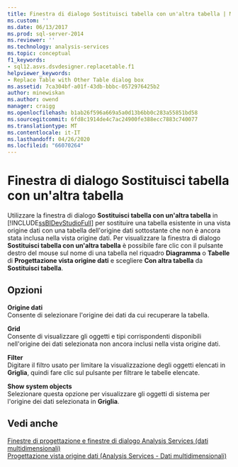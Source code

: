 ```yaml
---
title: Finestra di dialogo Sostituisci tabella con un'altra tabella | Microsoft Docs
ms.custom: ''
ms.date: 06/13/2017
ms.prod: sql-server-2014
ms.reviewer: ''
ms.technology: analysis-services
ms.topic: conceptual
f1_keywords:
- sql12.asvs.dsvdesigner.replacetable.f1
helpviewer_keywords:
- Replace Table with Other Table dialog box
ms.assetid: 7ca304bf-a01f-43db-bbbc-0572976425b2
author: minewiskan
ms.author: owend
manager: craigg
ms.openlocfilehash: b1ab26f596a669a5a0d13b6bb0c283a55851bd58
ms.sourcegitcommit: 6fd8c1914de4c7ac24900fe388ecc7883c740077
ms.translationtype: MT
ms.contentlocale: it-IT
ms.lasthandoff: 04/26/2020
ms.locfileid: "66070264"
---
```

# <a name="replace-table-with-other-table-dialog-box"></a>Finestra di dialogo Sostituisci tabella con un'altra tabella
  Utilizzare la finestra di dialogo **Sostituisci tabella con un'altra tabella** in [!INCLUDE[ssBIDevStudioFull](../includes/ssbidevstudiofull-md.md)] per sostituire una tabella esistente in una vista origine dati con una tabella dell'origine dati sottostante che non è ancora stata inclusa nella vista origine dati. Per visualizzare la finestra di dialogo **Sostituisci tabella con un'altra tabella** è possibile fare clic con il pulsante destro del mouse sul nome di una tabella nel riquadro **Diagramma** o **Tabelle** di **Progettazione vista origine dati** e scegliere **Con altra tabella** da **Sostituisci tabella**.  
  
## <a name="options"></a>Opzioni  
 **Origine dati**  
 Consente di selezionare l'origine dei dati da cui recuperare la tabella.  
  
 **Grid**  
 Consente di visualizzare gli oggetti e tipi corrispondenti disponibili nell'origine dei dati selezionata non ancora inclusi nella vista origine dati.  
  
 **Filter**  
 Digitare il filtro usato per limitare la visualizzazione degli oggetti elencati in **Griglia**, quindi fare clic sul pulsante per filtrare le tabelle elencate.  
  
 **Show system objects**  
 Selezionare questa opzione per visualizzare gli oggetti di sistema per l'origine dei dati selezionata in **Griglia**.  
  
## <a name="see-also"></a>Vedi anche  
 [Finestre di progettazione e finestre di dialogo Analysis Services &#40;dati multidimensionali&#41;](analysis-services-designers-and-dialog-boxes-multidimensional-data.md)   
 [Progettazione vista origine dati &#40;Analysis Services - Dati multidimensionali&#41;](data-source-view-designer-analysis-services-multidimensional-data.md)  
  
  

